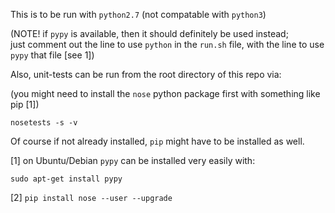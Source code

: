 This is to be run with `python2.7` (not compatable with `python3`)

(NOTE!  if `pypy` is available, then it should definitely be used instead;  
just comment out the line to use `python` in the `run.sh` file, with the line to 
use `pypy` that file [see 1]) 


Also, unit-tests can be run from the root directory of this repo via:

(you might need to install the `nose` python package first with something like pip [1])

`nosetests -s -v`

Of course if not already installed, `pip` might have to be installed as well.


[1] on Ubuntu/Debian `pypy` can be installed very easily with:

`sudo apt-get install pypy`

[2] `pip install nose --user --upgrade`
